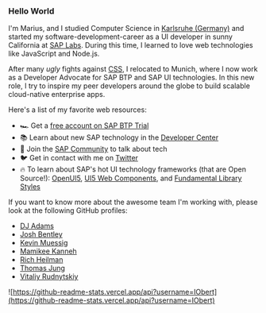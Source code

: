 ### Hello World

I'm Marius, and I studied Computer Science in [Karlsruhe (Germany)](https://www.karlsruhe.dhbw.de/) and started my software-development-career as a UI developer in sunny California at [SAP Labs](https://twitter.com/sap_bayarea). During this time, I learned to love web technologies like JavaScript and Node.js.

After many *ugly* fights against [CSS](https://giphy.com/gifs/frustrated-annoyed-programming-yYSSBtDgbbRzq), I relocated to Munich, where I now work as a Developer Advocate for SAP BTP and SAP UI technologies. In this new role, I try to inspire my peer developers around the globe to build scalable cloud-native enterprise apps.

Here's a list of my favorite web resources:

- 🏎 Get a [free account on SAP BTP Trial](https://developers.sap.com/tutorials/hcp-create-trial-account.html)
- 📚 Learn about new SAP technology in the [Developer Center](https://developers.sap.com/)
- 💬 Join the [SAP Community](https://community.sap.com/) to talk about tech
- 🐦 Get in contact with me on [Twitter](https://twitter.com/IObert_)
- 🔥 To learn about SAP's hot UI technology frameworks (that are Open Source!): [OpenUI5](https://openui5.hana.ondemand.com/), [UI5 Web Components](https://sap.github.io/ui5-webcomponents/), and [Fundamental Library Styles](https://sap.github.io/fundamental-styles/)


If you want to know more about the awesome team I'm working with, please look at the following GitHub profiles:
- [DJ Adams](https://github.com/qmacro/)
- [Josh Bentley](https://github.com/jarjarbentley)
- [Kevin Muessig](https://github.com/KevinMuessig)
- [Mamikee Kanneh](https://github.com/Mamikee)
- [Rich Heilman](https://github.com/rich-heilman)
- [Thomas Jung](https://github.com/jung-thomas)
- [Vitaliy Rudnytskiy](https://github.com/Sygyzmundovych)

![https://github-readme-stats.vercel.app/api?username=IObert](https://github-readme-stats.vercel.app/api?username=IObert)
